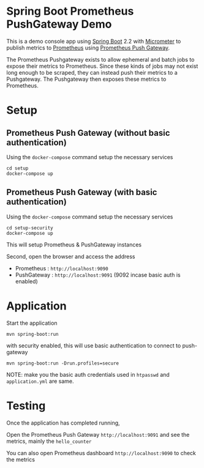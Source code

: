 # Spring Boot Prometheus PushGateway Demo

This is a demo console app using [Spring Boot] 2.2 with [Micrometer] to publish metrics to [Prometheus] using [Prometheus Push Gateway].

The Prometheus Pushgateway exists to allow ephemeral and batch jobs to expose their metrics to Prometheus. Since these kinds of jobs may not exist long enough to be scraped, they can instead push their metrics to a Pushgateway. The Pushgateway then exposes these metrics to Prometheus.

# Setup

## Prometheus Push Gateway (without basic authentication)

Using the `docker-compose` command setup the necessary services 

~~~
cd setup
docker-compose up
~~~

## Prometheus Push Gateway (with basic authentication)

Using the `docker-compose` command setup the necessary services 

~~~
cd setup-security
docker-compose up
~~~

This will setup Prometheus & PushGateway instances 

Second, open the browser and access the address 
- Prometheus : `http://localhost:9090`
- PushGateway : `http://localhost:9091` (9092 incase basic auth is enabled)

# Application

Start the application

~~~
mvn spring-boot:run
~~~

with security enabled, this will use basic authentication to connect to push-gateway
~~~
mvn spring-boot:run -Drun.profiles=secure
~~~

NOTE: make you the basic auth credentials used in `htpasswd` and `application.yml` are same.

# Testing

Once the application has completed running, 

Open the Prometheus Push Gateway `http://localhost:9091` and see the metrics, mainly the `hello_counter`

You can also open Prometheus dashboard `http://localhost:9090` to check the metrics


[Spring Boot]: https://spring.io/blog/2019/10/16/spring-boot-2-2-0
[Prometheus]: https://prometheus.io
[Prometheus Push Gateway]: https://github.com/prometheus/pushgateway
[Micrometer]: https://github.com/micrometer-metrics/micrometer
